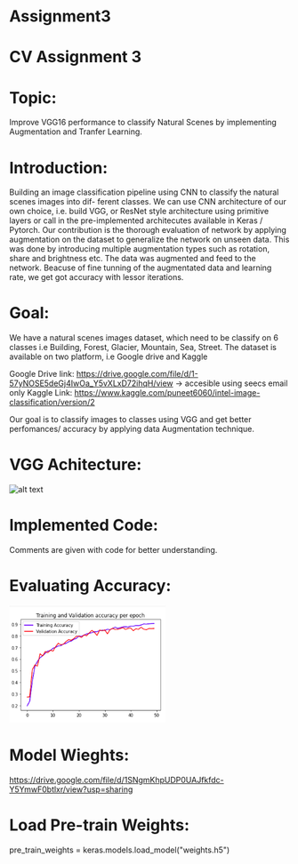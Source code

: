# Assignment3
# CV Assignment 3

# Topic:
  Improve VGG16 performance to classify Natural Scenes by implementing Augmentation and Tranfer Learning.
  
# Introduction:
  
  Building an image classification pipeline using CNN to classify the natural scenes images into dif-
  ferent classes. We can use CNN architecture of our own choice, i.e. build VGG, or ResNet style
  architecture using primitive layers or call in the pre-implemented architecutes available in Keras /
  Pytorch.
  Our contribution is the thorough evaluation of network by applying augmentation on the dataset to generalize the network on unseen data. This was done by           introducing multiple augmentation types such as rotation, share and brightness etc. The data was augmented and feed to the network. 
  Beacuse of fine tunning of the augmentated data and learning rate, we get got accuracy with lessor iterations.
  
# Goal:
  
   We have a natural scenes images dataset, which need to be classify on 6 classes i.e Building, Forest, Glacier, Mountain, Sea, Street.
   The dataset is available on two platform, i.e Google drive and Kaggle
 
   Google Drive link: https://drive.google.com/file/d/1-57yNOSE5deGj4IwOa_Y5vXLxD72ihqH/view -> accesible using seecs email only
   Kaggle Link:       https://www.kaggle.com/puneet6060/intel-image-classification/version/2
 
   Our goal is to classify images to classes using VGG and get better perfomances/ accuracy by applying data Augmentation technique.
# VGG Achitecture:
![alt text](https://neurohive.io/wp-content/uploads/2018/11/vgg16-neural-network.jpg)

# Implemented Code:
Comments are given with code for better understanding.

# Evaluating Accuracy:
![alt text](https://github.com/hasnaintaqikazmi1214/Assignment3/blob/main/Accuracy_graph.png?raw=true)

# Model Wieghts:
 https://drive.google.com/file/d/1SNgmKhpUDP0UAJfkfdc-Y5YmwF0btlxr/view?usp=sharing
# Load Pre-train Weights:
pre_train_weights = keras.models.load_model("weights.h5")
